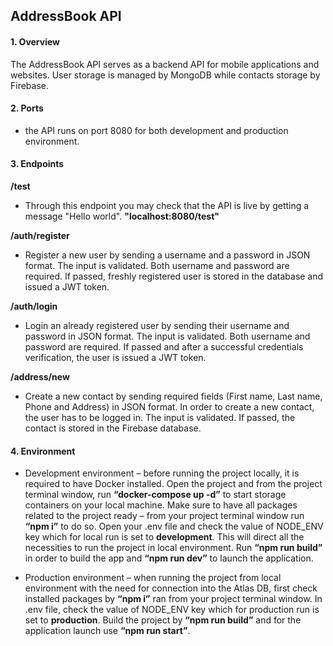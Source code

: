 ## AddressBook API

#### 1.	Overview
The AddressBook API serves as a backend API for mobile applications and websites. User storage is managed by MongoDB while contacts storage by Firebase.

#### 2. Ports
- the API runs on port 8080 for both development and production environment.

#### 3.	Endpoints

**/test**
- Through this endpoint you may check that the API is live by getting a message "Hello world". **"localhost:8080/test"**

**/auth/register**
- Register a new user by sending a username and a password in JSON format. The input is validated. Both username and password are required. If passed, freshly registered user is stored in the database and issued a JWT token.

**/auth/login**
-	Login an already registered user by sending their username and password in JSON format. The input is validated. Both username and password are required. If passed and after a successful credentials verification, the user is issued a JWT token.

**/address/new**
-	Create a new contact by sending required fields (First name, Last name, Phone and Address) in JSON format. In order to create a new contact, the user has to be logged in. The input is validated. If passed, the contact is stored in the Firebase database.

#### 4.	Environment

- Development environment – before running the project locally, it is required to have Docker installed. Open the project and from the project terminal window, run **“docker-compose up -d”** to start storage containers on your local machine. Make sure to have all packages related to the project ready – from your project terminal window run **“npm i”** to do so. Open your .env file and check the value of NODE_ENV key which for local run is set to **development**. This will direct all the necessities to run the project in local environment. Run **“npm run build”** in order to build the app and **“npm run dev”** to launch the application.

- Production environment – when running the project from local environment with the need for connection into the Atlas DB, first check installed packages by **“npm i”** ran from your project terminal window. In .env file, check the value of NODE_ENV key which for production run is set to **production**. Build the project by **“npm run build”** and for the application launch use **“npm run start”**.

